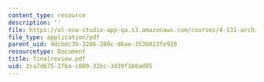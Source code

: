 ```yaml
---
content_type: resource
description: ''
file: https://ol-ocw-studio-app-qa.s3.amazonaws.com/courses/4-131-architectural-design-level-ii-material-essence-the-glass-house-fall-2003/2ca7d6752fbac88032bc3d39f1b8ad05_finalreview.pdf
file_type: application/pdf
parent_uid: 4dcbdc35-3286-280c-d6ae-353b023fe928
resourcetype: Document
title: finalreview.pdf
uid: 2ca7d675-2fba-c880-32bc-3d39f1b8ad05
---
```

